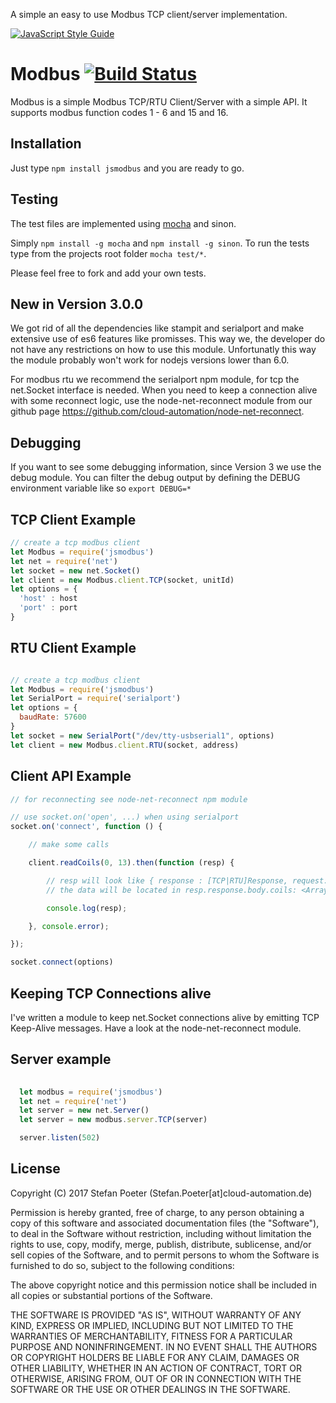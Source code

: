 A simple an easy to use Modbus TCP client/server implementation.

[![JavaScript Style Guide](https://cdn.rawgit.com/feross/standard/master/badge.svg)](https://github.com/feross/standard)

Modbus [![Build Status](https://travis-ci.org/Cloud-Automation/node-modbus.png)](https://travis-ci.org/Cloud-Automation/node-modbus)
========

Modbus is a simple Modbus TCP/RTU Client/Server with a simple API. It supports modbus function codes 1 - 6 and 15 and 16.

Installation
------------

Just type `npm install jsmodbus` and you are ready to go.

Testing
-------

The test files are implemented using [mocha](https://github.com/visionmedia/mocha) and sinon.

Simply `npm install -g mocha` and `npm install -g sinon`. To run the tests type from the projects root folder `mocha test/*`.

Please feel free to fork and add your own tests.

New in Version 3.0.0
--------------------

We got rid of all the dependencies like stampit and serialport and make extensive use of es6 features like promisses. This way we, the developer do not have any restrictions on how to use this module. Unfortunatly this way the module probably won't work for nodejs versions lower than 6.0. 

For modbus rtu we recommend the serialport npm module, for tcp the net.Socket interface is needed. When you need to keep a connection alive with some reconnect logic, use the node-net-reconnect module from our github page https://github.com/cloud-automation/node-net-reconnect.

Debugging
---------
If you want to see some debugging information, since Version 3 we use the debug module. You can filter the debug output by defining the DEBUG environment variable like so `export DEBUG=*`

TCP Client Example
--------------
```javascript
// create a tcp modbus client
let Modbus = require('jsmodbus')
let net = require('net')
let socket = new net.Socket()
let client = new Modbus.client.TCP(socket, unitId)
let options = {
  'host' : host
  'port' : port
}

```

RTU Client Example
---------------------
```javascript

// create a tcp modbus client
let Modbus = require('jsmodbus')
let SerialPort = require('serialport')
let options = {
  baudRate: 57600
}
let socket = new SerialPort("/dev/tty-usbserial1", options)
let client = new Modbus.client.RTU(socket, address)
```

Client API Example
------------------
```javascript
// for reconnecting see node-net-reconnect npm module

// use socket.on('open', ...) when using serialport
socket.on('connect', function () {

    // make some calls

    client.readCoils(0, 13).then(function (resp) {

        // resp will look like { response : [TCP|RTU]Response, request: [TCP|RTU]Request }
        // the data will be located in resp.response.body.coils: <Array>, resp.response.body.payload: <Buffer>

        console.log(resp);

    }, console.error);

});

socket.connect(options)

```

Keeping TCP Connections alive
----------------------------
I've written a module to keep net.Socket connections alive by emitting TCP Keep-Alive messages. Have a look at the node-net-reconnect module.

Server example
--------------
```javascript
    
  let modbus = require('jsmodbus')
  let net = require('net')
  let server = new net.Server()
  let server = new modbus.server.TCP(server)

  server.listen(502) 

````

## License

Copyright (C) 2017 Stefan Poeter (Stefan.Poeter[at]cloud-automation.de)

Permission is hereby granted, free of charge, to any person obtaining a copy of this software and associated documentation files (the "Software"), to deal in the Software without restriction, including without limitation the rights to use, copy, modify, merge, publish, distribute, sublicense, and/or sell copies of the Software, and to permit persons to whom the Software is furnished to do so, subject to the following conditions:

The above copyright notice and this permission notice shall be included in all copies or substantial portions of the Software.

THE SOFTWARE IS PROVIDED "AS IS", WITHOUT WARRANTY OF ANY KIND, EXPRESS OR IMPLIED, INCLUDING BUT NOT LIMITED TO THE WARRANTIES OF MERCHANTABILITY, FITNESS FOR A PARTICULAR PURPOSE AND NONINFRINGEMENT. IN NO EVENT SHALL THE AUTHORS OR COPYRIGHT HOLDERS BE LIABLE FOR ANY CLAIM, DAMAGES OR OTHER LIABILITY, WHETHER IN AN ACTION OF CONTRACT, TORT OR OTHERWISE, ARISING FROM, OUT OF OR IN CONNECTION WITH THE SOFTWARE OR THE USE OR OTHER DEALINGS IN THE SOFTWARE.

